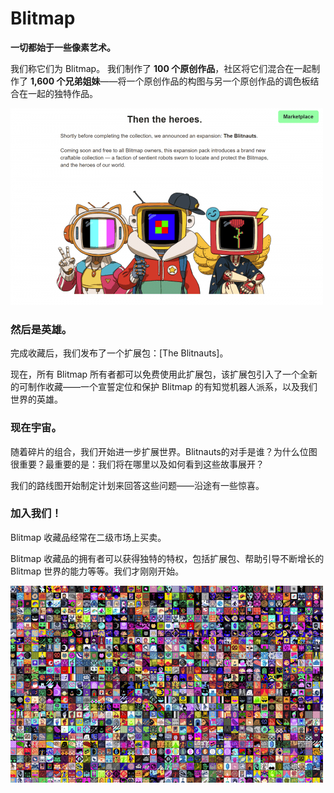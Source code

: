 # Blitmap

<p><strong>一切都始于一些像素艺术。</strong></p>
<p>我们称它们为 Blitmap。 我们制作了 <strong>100 个原创作品</strong>，社区将它们混合在一起制作了 <strong>1,600 个兄弟姐妹</strong>——将一个原创作品的构图与另一个原创作品的调色板结合在一起的独特作品。</p>

![dnasin](dnasin.png)



### 然后是英雄。

完成收藏后，我们发布了一个扩展包：[The Blitnauts]。

现在，所有 Blitmap 所有者都可以免费使用此扩展包，该扩展包引入了一个全新的可制作收藏——一个宣誓定位和保护 Blitmap 的有知觉机器人派系，以及我们世界的英雄。

### 现在宇宙。

随着碎片的组合，我们开始进一步扩展世界。Blitnauts的对手是谁？为什么位图很重要？最重要的是：我们将在哪里以及如何看到这些故事展开？

我们的路线图开始制定计划来回答这些问题——沿途有一些惊喜。

### 加入我们！

Blitmap 收藏品经常在二级市场上买卖。

Blitmap 收藏品的拥有者可以获得独特的特权，包括扩展包、帮助引导不断增长的 Blitmap 世界的能力等等。我们才刚刚开始。

![dsami](dsami.png)

